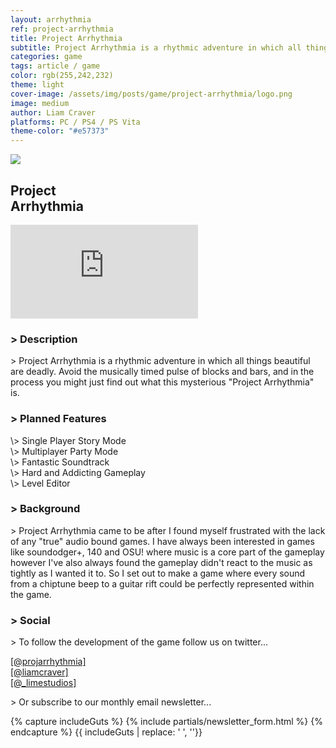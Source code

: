 ```yaml
---
layout: arrhythmia
ref: project-arrhythmia
title: Project Arrhythmia
subtitle: Project Arrhythmia is a rhythmic adventure in which all things beautiful are deadly.
categories: game
tags: article / game
color: rgb(255,242,232)
theme: light
cover-image: /assets/img/posts/game/project-arrhythmia/logo.png
image: medium
author: Liam Craver
platforms: PC / PS4 / PS Vita
theme-color: "#e57373"
---
```


<div class="logo">
  <img src="/assets/img/posts/game/project-arrhythmia/logo.png"/>
  <h2>Project <br> Arrhythmia</h2>
</div>

<div class="trailer">
  <div class="flex-video">
    <iframe src="https://www.youtube.com/embed/G9zGxwaSy8s?rel=0&amp;controls=0&amp;showinfo=0" frameborder="0" allowfullscreen></iframe>
  </div>
</div>

<h3>> Description</h3>
<p>> Project Arrhythmia is a rhythmic adventure in which all things beautiful are deadly. Avoid the musically timed pulse of blocks and bars, and in the process you might just find out what this mysterious "Project Arrhythmia" is.</p>

<h3>> Planned Features</h3>
  <p>
  \> Single Player Story Mode <br>
  \> Multiplayer Party Mode <br>
  \> Fantastic Soundtrack <br>
  \> Hard and Addicting Gameplay <br>
  \> Level Editor
  </p>

<h3>> Background</h3>
<p>> Project Arrhythmia came to be after I found myself frustrated with the lack of any "true" audio bound games. I have always been interested in games like soundodger+, 140 and OSU! where music is a core part of the gameplay however I've also always found the gameplay didn't react to the music as tightly as I wanted it to. So I set out to make a game where every sound from a chiptune beep to a guitar rift could be perfectly represented within the game.</p>

<h3>> Social</h3>
<p>> To follow the development of the game follow us on twitter...</p>
<p class="social">
  <a class="arrhythmia-button" href="http://twitter.com/projarrhythmia">[@projarrhythmia]</a>
  <br>
  <a class="arrhythmia-button" href="http://twitter.com/liamcraver">[@liamcraver]</a>
  <br>
  <a class="arrhythmia-button" href="http://twitter.com/_limestudios">[@_limestudios]</a>
</p>
<p>> Or subscribe to our monthly email newsletter...</p>

{% capture includeGuts %}
{% include partials/newsletter_form.html %}
{% endcapture %}
{{ includeGuts | replace: '    ', ''}}
